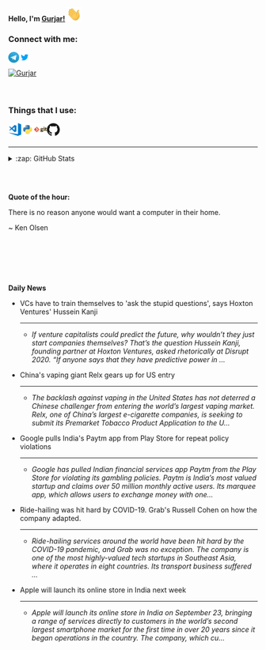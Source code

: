#### Hello, I'm [Gurjar!](https://GurjarKing.github.io) <img src="https://raw.githubusercontent.com/ABSphreak/ABSphreak/master/gifs/Hi.gif" width="30px"></h2>


### Connect with me:

[<img align="left" alt="Gurjar | Telegram" width="22px" src="https://raw.githubusercontent.com/github/explore/80688e429a7d4ef2fca1e82350fe8e3517d3494d/topics/telegram/telegram.png" />][Telegram]
[<img align="left" alt="Gurjar | Twitter" width="22px" src="https://raw.githubusercontent.com/github/explore/80688e429a7d4ef2fca1e82350fe8e3517d3494d/topics/twitter/twitter.png" />][Twitter]
<br >
<br >
<a href="https://github.com/GurjarKing"><img src="https://komarev.com/ghpvc/?username=GurjarKing" alt="Gurjar" /></a> <br />
<br />
<br />
<!-- <br >

![](https://visitor-badge.glitch.me/badge?page_id=GurjarKing)

<br /> -->

### Things that I use:

[<img align="left" alt="Visual Studio Code" width="26px" src="https://raw.githubusercontent.com/github/explore/80688e429a7d4ef2fca1e82350fe8e3517d3494d/topics/visual-studio-code/visual-studio-code.png" />][VSCode]
[<img align="left" alt="Python" width="26px" src="https://raw.githubusercontent.com/github/explore/80688e429a7d4ef2fca1e82350fe8e3517d3494d/topics/python/python.png" />][Python]
[<img align="left" alt="Git" width="26px" src="https://raw.githubusercontent.com/github/explore/80688e429a7d4ef2fca1e82350fe8e3517d3494d/topics/git/git.png" />][Git]
[<img align="left" alt="GitHub" width="26px" src="https://raw.githubusercontent.com/github/explore/78df643247d429f6cc873026c0622819ad797942/topics/github/github.png" />][Github]

<br />
<br />

---
<details>
  <summary>:zap: GitHub Stats</summary>

<img align="left" alt="Gurjar's Github Stats" src="https://github-readme-stats.vercel.app/api?username=GurjarKing&show_icons=true&hide_border=true&count_private=true&include_all_commit=true&theme=algolia" />

</details>

<!-- ### 🔔 My latest tweet
<a href="https://twitter.com/Gurjar_King43" target="_blank">
	<img src="https://github.com/GurjarKing/GurjarKing/raw/master/tweet.png" width="70%" align="center" alt="Click to view on Twitter" title="My latest tweet, as an image"/>
</a> -->
<br>

<pre>

</pre>

**Quote of the hour:**

There is no reason anyone would want a computer in their home.

~ Ken Olsen
<pre>

</pre>
<br>
<pre>


</pre>
<strong>Daily News</strong>
  
  - VCs have to train themselves to 'ask the stupid questions', says Hoxton Ventures' Hussein Kanji
     <hr/>
     
      - *If venture capitalists could predict the future, why wouldn’t they just start companies themselves? That’s the question Hussein Kanji, founding partner at Hoxton Ventures, asked rhetorically at Disrupt 2020. “If anyone says that they have predictive power in …*
     
  - China's vaping giant Relx gears up for US entry
      <hr/>
      
      - *The backlash against vaping in the United States has not deterred a Chinese challenger from entering the world’s largest vaping market. Relx, one of China’s largest e-cigarette companies, is seeking to submit its Premarket Tobacco Product Application to the U…*
      
  - Google pulls India's Paytm app from Play Store for repeat policy violations
      <hr/>
      
      - *Google has pulled Indian financial services app Paytm from the Play Store for violating its gambling policies. Paytm is India’s most valued startup and claims over 50 million monthly active users. Its marquee app, which allows users to exchange money with one…*
      
  - Ride-hailing was hit hard by COVID-19. Grab's Russell Cohen on how the company adapted.
      <hr/>
      
      - *Ride-hailing services around the world have been hit hard by the COVID-19 pandemic, and Grab was no exception. The company is one of the most highly-valued tech startups in Southeast Asia, where it operates in eight countries. Its transport business suffered …*
       
  - Apple will launch its online store in India next week
      <hr/>
       
       - *Apple will launch its online store in India on September 23, bringing a range of services directly to customers in the world’s second largest smartphone market for the first time in over 20 years since it began operations in the country. The company, which cu…*
      

<br />

[VSCode]: https://code.visualstudio.com/
[Python]: https://www.python.org/
[Git]: https://git-scm.com/
[Github]: https://github.com/
[Telegram]: https://t.me/Gurjar_King/
[Twitter]: https://twitter.com/Gurjar_King43/
